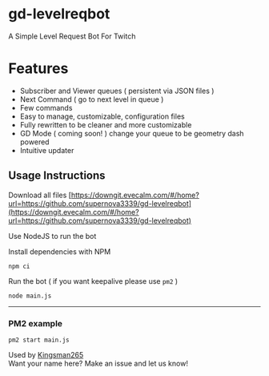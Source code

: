 # gd-levelreqbot
A Simple Level Request Bot For Twitch

# Features
- Subscriber and Viewer queues ( persistent via JSON files )
- Next Command ( go to next level in queue )
- Few commands
- Easy to manage, customizable, configuration files
- Fully rewritten to be cleaner and more customizable
- GD Mode ( coming soon! ) change your queue to be geometry dash powered
- Intuitive updater

## Usage Instructions

Download all files
[https://downgit.evecalm.com/#/home?url=https://github.com/supernova3339/gd-levelreqbot](https://downgit.evecalm.com/#/home?url=https://github.com/supernova3339/gd-levelreqbot)

Use NodeJS to run the bot

Install dependencies with NPM
``` 
npm ci
```

Run the bot ( if you want keepalive please use `pm2` )
```
node main.js
```

---

### PM2 example
``` 
pm2 start main.js
```

Used by [Kingsman265](https://twitch.tv/kingsman265_twitch) \
Want your name here? Make an issue and let us know!
